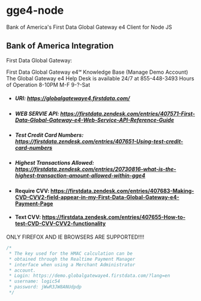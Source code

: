 gge4-node
=========

Bank of America's First Data Global Gateway e4 Client for Node JS

## Bank of America Integration

First Data Global Gateway:

First Data Global Gateway e4℠ Knowledge Base (Manage Demo Account)
The Global Gateway e4 Help Desk is available 24/7 at 855-448-3493
Hours of Operation
8-10PM M-F
9-?-Sat

- ##### URI: https://globalgatewaye4.firstdata.com/
- ##### WEB SERVIE API: https://firstdata.zendesk.com/entries/407571-First-Data-Global-Gateway-e4-Web-Service-API-Reference-Guide
- ##### Test Credit Card Numbers: https://firstdata.zendesk.com/entries/407651-Using-test-credit-card-numbers
- ##### Highest Transactions Allowed: https://firstdata.zendesk.com/entries/20730816-what-is-the-highest-transaction-amount-allowed-within-gge4
- #### Require CVV: https://firstdata.zendesk.com/entries/407683-Making-CVD-CVV2-field-appear-in-my-First-Data-Global-Gateway-e4-Payment-Page
- #### Text CVV: https://firstdata.zendesk.com/entries/407655-How-to-test-CVD-CVV-CVV2-functionality


ONLY FIREFOX AND IE BROWSERS ARE SUPPORTED!!!!

```javascript
/*
 * The key used for the HMAC calculation can be 
 * obtained through the Realtime Payment Manager 
 * interface when using a Merchant Administrator 
 * account.
 * Login: https://demo.globalgatewaye4.firstdata.com/?lang=en
 * username: logic54
 * password: jWwR3JW8ANUdpdp
 */
 ```
